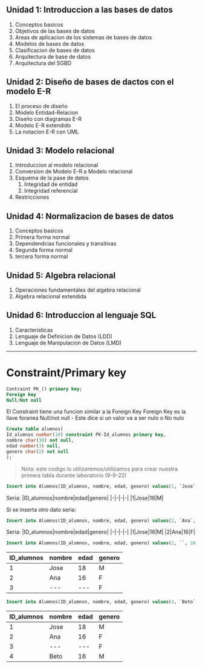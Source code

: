 ## Unidad 1: Introduccion a las bases de datos
1. Conceptos basicos
2. Objetivos de las bases de datos
3. Areas de aplicacion de los sistemas de bases de datos
4. Modelos de bases de datos
5. Clasificacion de bases de datos
6. Arquitectura de base de datos
7. Arquitectura del SGBD

## Unidad 2: Diseño de bases de dactos con el modelo E-R
1. El proceso de diseño
2. Modelo Entidad-Relacion
3. Diseño con diagramas E-R
4. Modelo E-R extendido
5. La notacion E-R con UML

## Unidad 3: Modelo relacional
1. Introduccion al modelo relacional
2. Conversion de Modelo E-R a Modelo relacional
3. Esquema de la pase de datos
	1. Integridad de entidad
	2. Integridad referencial
4. Restricciones

## Unidad 4: Normalizacion de bases de datos
1. Conceptos basicos
2. Primera forma normal
3. Dependendcias funcionales y transitivas
4. Segunda forma normal
5. tercera forma normal

## Unidad 5: Algebra relacional
1. Operaciones fundamentales del algebra relacional
2. Algebra relacional extendida

## Unidad 6: Introduccion al lenguaje SQL
1. Caracteristicas
2. Lenguaje de Definicion de Datos (LDD)
3. Lenguaje de Manipulacion de Datos (LMD)

------------------------------------------

# Constraint/Primary key

```SQL
Contraint PK_() primary key;
Foreign key
Null/Not null
```

El Constraint tiene una funcion similar a la Foreign Key
Foreign Key es la llave foranea
Null/not null - Este dice si un valor va a ser nulo o No nulo

```SQL
Create table alumnos(
Id_alumnos number(10) constraint PK-Id_alumnos primary key,
nombre char(30) not null,
edad number(3) null,
genero char(2) not null
);
```

>Nota: este codigo lo utilizaremos/utilizamos para crear nuestra primera tabla durante laboratorio (9-9-22)



```SQL
Insert into Alumnos(ID_alumnos, nombre, edad, genero) values(1, `Jose`, 18, `M`);
```

Seria:
|ID_alumnos|nombre|edad|genero|
|-|-|-|-|
|1|Jose|18|M|

Si se inserta otro dato seria:
```SQL
Insert into Alumnos(ID_alumnos, nombre, edad, genero) values(2, `Ana`, 16, `F`);
```

Seria:
|ID_alumnos|nombre|edad|genero|
|-|-|-|-|
|1|Jose|18|M|
|2|Ana|16|F|

```SQL
Insert into Alumnos(ID_alumnos, nombre, edad, genero) values(2, ``, 16, ``);
```

|ID_alumnos|nombre|edad|genero|
|-|-|-|-|
|1|Jose|18|M|
|2|Ana|16|F|
|3|---|---|F|

```SQL
Insert into Alumnos(ID_alumnos, nombre, edad, genero) values(4, `Beto`, 16, `M`);
```

|ID_alumnos|nombre|edad|genero|
|-|-|-|-|
|1|Jose|18|M|
|2|Ana|16|F|
|3|---|---|F|
|4|Beto|16|M|
